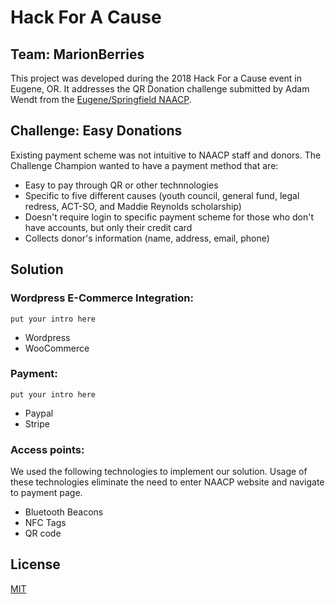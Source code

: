 # Hack For A Cause

## Team: MarionBerries

This project was developed during the 2018 Hack For a Cause event in Eugene, OR. It addresses the QR Donation challenge submitted by Adam Wendt from the [Eugene/Springfield NAACP](http://naacplanecounty.org/).


## Challenge: Easy Donations

Existing payment scheme was not intuitive to NAACP staff and donors. The Challenge Champion wanted to have a payment method that are:

- Easy to pay through QR or other technnologies
- Specific to five different causes (youth council, general fund, legal redress, ACT-SO, and Maddie Reynolds scholarship)
- Doesn't require login to specific payment scheme for those who don't have accounts, but only their credit card
- Collects donor's information (name, address, email, phone)


## Solution

### Wordpress E-Commerce Integration:
    put your intro here

- Wordpress
- WooCommerce


### Payment:
    put your intro here

- Paypal
- Stripe


### Access points:

We used the following technologies to implement our solution. Usage of these technologies eliminate the need to enter NAACP website and navigate to payment page.

- Bluetooth Beacons
- NFC Tags
- QR code



## License

[MIT](https://github.com/Hack4Eugene/qr-donation-by-marionberries/blob/master/LICENSE)
